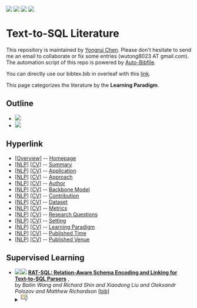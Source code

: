 [![](https://img.shields.io/badge/Awesome_Continual_Learning-yellow)](https://github.com/wutong8023/Awesome_Continual_Learning.git) [![](https://img.shields.io/badge/Awesome_Few_Shot_learning-green)](https://github.com/wutong8023/Awesome_Few_Shot_Learning.git) [![](https://img.shields.io/badge/Awesome_Information_Extraction-blue)](https://github.com/wutong8023/Awesome_Information_Extraction.git) [![](https://img.shields.io/badge/Awesome_Ideas-orange)](https://github.com/wutong8023/Awesome_Ideas.git)

# Text-to-SQL Literature 
This repository is maintained by [Yongrui Chen](). Please don't hesitate to send me an email to collaborate or fix some entries (wutong8023 AT gmail.com). 
The automation script of this repo is powered by [Auto-Bibfile](https://github.com/wutong8023/Auto-Bibfile.git).

You can directly use our bibtex.bib in overleaf with this [link]().

This page categorizes the literature by the **Learning Paradigm**.

## Outline 
- [![](https://img.shields.io/badge/Hyperlink-blue)](https://github.com/bahuia/Awesome_Text_to_SQL/blob/master/text2sql4all/supervision/README.md#hyperlink)
- [![](https://img.shields.io/badge/Supervised_Learning-1-blue)](https://github.com/bahuia/Awesome_Text_to_SQL/blob/master/text2sql4all/supervision/README.md#supervised-learning)
## Hyperlink 
- [[Overview]](https://github.com/bahuia/Awesome_Text_to_SQL/blob/master/README.md) -- [Homepage](https://github.com/bahuia/Awesome_Text_to_SQL/blob/master/README.md)
- [[NLP]](https://github.com/bahuia/Awesome_Text_to_SQL/blob/master/text2sql4nlp/./)  [[CV]](https://github.com/bahuia/Awesome_Text_to_SQL/blob/master/text2sql4cv/./) -- [Summary](https://github.com/bahuia/Awesome_Text_to_SQL/blob/master/text2sql4all/./)
- [[NLP]](https://github.com/bahuia/Awesome_Text_to_SQL/blob/master/text2sql4nlp/application)  [[CV]](https://github.com/bahuia/Awesome_Text_to_SQL/blob/master/text2sql4cv/application) -- [Application](https://github.com/bahuia/Awesome_Text_to_SQL/blob/master/text2sql4all/application)
- [[NLP]](https://github.com/bahuia/Awesome_Text_to_SQL/blob/master/text2sql4nlp/approach)  [[CV]](https://github.com/bahuia/Awesome_Text_to_SQL/blob/master/text2sql4cv/approach) -- [Approach](https://github.com/bahuia/Awesome_Text_to_SQL/blob/master/text2sql4all/approach)
- [[NLP]](https://github.com/bahuia/Awesome_Text_to_SQL/blob/master/text2sql4nlp/author)  [[CV]](https://github.com/bahuia/Awesome_Text_to_SQL/blob/master/text2sql4cv/author) -- [Author](https://github.com/bahuia/Awesome_Text_to_SQL/blob/master/text2sql4all/author)
- [[NLP]](https://github.com/bahuia/Awesome_Text_to_SQL/blob/master/text2sql4nlp/backbone_model)  [[CV]](https://github.com/bahuia/Awesome_Text_to_SQL/blob/master/text2sql4cv/backbone_model) -- [Backbone Model](https://github.com/bahuia/Awesome_Text_to_SQL/blob/master/text2sql4all/backbone_model)
- [[NLP]](https://github.com/bahuia/Awesome_Text_to_SQL/blob/master/text2sql4nlp/contribution)  [[CV]](https://github.com/bahuia/Awesome_Text_to_SQL/blob/master/text2sql4cv/contribution) -- [Contribution](https://github.com/bahuia/Awesome_Text_to_SQL/blob/master/text2sql4all/contribution)
- [[NLP]](https://github.com/bahuia/Awesome_Text_to_SQL/blob/master/text2sql4nlp/dataset)  [[CV]](https://github.com/bahuia/Awesome_Text_to_SQL/blob/master/text2sql4cv/dataset) -- [Dataset](https://github.com/bahuia/Awesome_Text_to_SQL/blob/master/text2sql4all/dataset)
- [[NLP]](https://github.com/bahuia/Awesome_Text_to_SQL/blob/master/text2sql4nlp/metrics)  [[CV]](https://github.com/bahuia/Awesome_Text_to_SQL/blob/master/text2sql4cv/metrics) -- [Metrics](https://github.com/bahuia/Awesome_Text_to_SQL/blob/master/text2sql4all/metrics)
- [[NLP]](https://github.com/bahuia/Awesome_Text_to_SQL/blob/master/text2sql4nlp/research_question)  [[CV]](https://github.com/bahuia/Awesome_Text_to_SQL/blob/master/text2sql4cv/research_question) -- [Research Questions](https://github.com/bahuia/Awesome_Text_to_SQL/blob/master/text2sql4all/research_question)
- [[NLP]](https://github.com/bahuia/Awesome_Text_to_SQL/blob/master/text2sql4nlp/setting)  [[CV]](https://github.com/bahuia/Awesome_Text_to_SQL/blob/master/text2sql4cv/setting) -- [Setting](https://github.com/bahuia/Awesome_Text_to_SQL/blob/master/text2sql4all/setting)
- [[NLP]](https://github.com/bahuia/Awesome_Text_to_SQL/blob/master/text2sql4nlp/supervision)  [[CV]](https://github.com/bahuia/Awesome_Text_to_SQL/blob/master/text2sql4cv/supervision) -- [ Learning Paradigm](https://github.com/bahuia/Awesome_Text_to_SQL/blob/master/text2sql4all/supervision)
- [[NLP]](https://github.com/bahuia/Awesome_Text_to_SQL/blob/master/text2sql4nlp/time)  [[CV]](https://github.com/bahuia/Awesome_Text_to_SQL/blob/master/text2sql4cv/time) -- [Published Time](https://github.com/bahuia/Awesome_Text_to_SQL/blob/master/text2sql4all/time)
- [[NLP]](https://github.com/bahuia/Awesome_Text_to_SQL/blob/master/text2sql4nlp/venue)  [[CV]](https://github.com/bahuia/Awesome_Text_to_SQL/blob/master/text2sql4cv/venue) -- [Published Venue](https://github.com/bahuia/Awesome_Text_to_SQL/blob/master/text2sql4all/venue)

## Supervised Learning

- [![](https://img.shields.io/badge/ACL-2020-blue)](https://www.aclweb.org/anthology/2020.acl-main.677/)<a href="https://scholar.google.com.hk/scholar?q=RAT-SQL:+Relation-Aware+Schema+Encoding+and+Linking+for+Text-to-SQL+Parsers"><img src="https://img.shields.io/badge/-blue.svg?&logo=google-scholar&logoColor=white" height="18" align="bottom"></a> [**RAT-SQL: Relation-Aware Schema Encoding and Linking for Text-to-SQL Parsers**](https://www.aclweb.org/anthology/2020.acl-main.677/) , <br> by *Bailin Wang and
Richard Shin and
Xiaodong Liu and
Oleksandr Polozov and
Matthew Richardson* [[bib]](https://github.com/bahuia/Awesome_Text_to_SQL/blob/master/./bibtex.bib#L5-L29) <br></details><details><summary><img src=https://github.com/bahuia/Awesome_Text_to_SQL/blob/master/scripts/svg/copy_icon.png height="20" align="bottom"></summary><pre>```WangSLPR20```